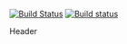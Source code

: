 [![Build Status](https://travis-ci.org/afractal/EnvironmentVariableProvider.svg?branch=master)](https://travis-ci.org/afractal/EnvironmentVariableProvider)
[![Build status](https://ci.appveyor.com/api/projects/status/9lbmt83rfwmj1ln9?svg=true)](https://ci.appveyor.com/project/hermesxgjini/environmentvariableprovider)


Header
